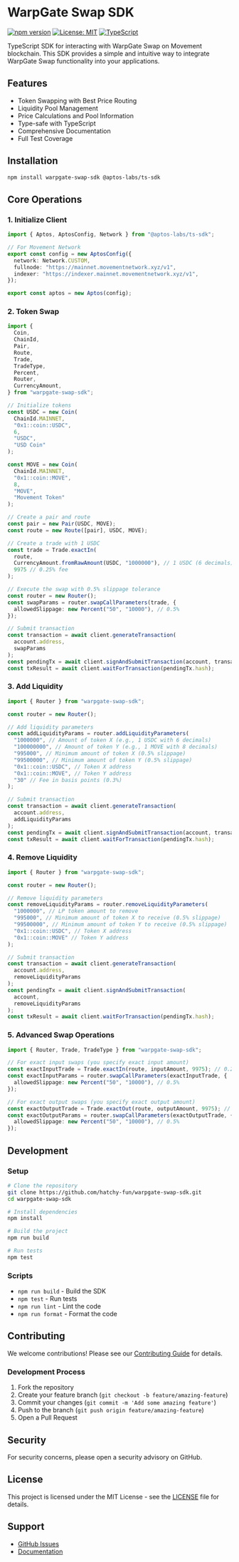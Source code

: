 # WarpGate Swap SDK

[![npm version](https://img.shields.io/npm/v/warpgate-swap-sdk.svg)](https://www.npmjs.com/package/warpgate-swap-sdk)
[![License: MIT](https://img.shields.io/badge/License-MIT-yellow.svg)](https://opensource.org/licenses/MIT)
[![TypeScript](https://img.shields.io/badge/TypeScript-4.9%2B-blue)](https://www.typescriptlang.org/)

TypeScript SDK for interacting with WarpGate Swap on Movement blockchain. This SDK provides a simple and intuitive way to integrate WarpGate Swap functionality into your applications.

## Features

- Token Swapping with Best Price Routing
- Liquidity Pool Management
- Price Calculations and Pool Information
- Type-safe with TypeScript
- Comprehensive Documentation
- Full Test Coverage

## Installation

```bash
npm install warpgate-swap-sdk @aptos-labs/ts-sdk
```

## Core Operations

### 1. Initialize Client

```typescript
import { Aptos, AptosConfig, Network } from "@aptos-labs/ts-sdk";

// For Movement Network
export const config = new AptosConfig({
  network: Network.CUSTOM,
  fullnode: "https://mainnet.movementnetwork.xyz/v1",
  indexer: "https://indexer.mainnet.movementnetwork.xyz/v1",
});

export const aptos = new Aptos(config);
```

### 2. Token Swap

```typescript
import {
  Coin,
  ChainId,
  Pair,
  Route,
  Trade,
  TradeType,
  Percent,
  Router,
  CurrencyAmount,
} from "warpgate-swap-sdk";

// Initialize tokens
const USDC = new Coin(
  ChainId.MAINNET,
  "0x1::coin::USDC",
  6,
  "USDC",
  "USD Coin"
);

const MOVE = new Coin(
  ChainId.MAINNET,
  "0x1::coin::MOVE",
  8,
  "MOVE",
  "Movement Token"
);

// Create a pair and route
const pair = new Pair(USDC, MOVE);
const route = new Route([pair], USDC, MOVE);

// Create a trade with 1 USDC
const trade = Trade.exactIn(
  route,
  CurrencyAmount.fromRawAmount(USDC, "1000000"), // 1 USDC (6 decimals)
  9975 // 0.25% fee
);

// Execute the swap with 0.5% slippage tolerance
const router = new Router();
const swapParams = router.swapCallParameters(trade, {
  allowedSlippage: new Percent("50", "10000"), // 0.5%
});

// Submit transaction
const transaction = await client.generateTransaction(
  account.address,
  swapParams
);
const pendingTx = await client.signAndSubmitTransaction(account, transaction);
const txResult = await client.waitForTransaction(pendingTx.hash);
```

### 3. Add Liquidity

```typescript
import { Router } from "warpgate-swap-sdk";

const router = new Router();

// Add liquidity parameters
const addLiquidityParams = router.addLiquidityParameters(
  "1000000", // Amount of token X (e.g., 1 USDC with 6 decimals)
  "100000000", // Amount of token Y (e.g., 1 MOVE with 8 decimals)
  "995000", // Minimum amount of token X (0.5% slippage)
  "99500000", // Minimum amount of token Y (0.5% slippage)
  "0x1::coin::USDC", // Token X address
  "0x1::coin::MOVE", // Token Y address
  "30" // Fee in basis points (0.3%)
);

// Submit transaction
const transaction = await client.generateTransaction(
  account.address,
  addLiquidityParams
);
const pendingTx = await client.signAndSubmitTransaction(account, transaction);
const txResult = await client.waitForTransaction(pendingTx.hash);
```

### 4. Remove Liquidity

```typescript
import { Router } from "warpgate-swap-sdk";

const router = new Router();

// Remove liquidity parameters
const removeLiquidityParams = router.removeLiquidityParameters(
  "1000000", // LP token amount to remove
  "995000", // Minimum amount of token X to receive (0.5% slippage)
  "99500000", // Minimum amount of token Y to receive (0.5% slippage)
  "0x1::coin::USDC", // Token X address
  "0x1::coin::MOVE" // Token Y address
);

// Submit transaction
const transaction = await client.generateTransaction(
  account.address,
  removeLiquidityParams
);
const pendingTx = await client.signAndSubmitTransaction(
  account,
  removeLiquidityParams
);
const txResult = await client.waitForTransaction(pendingTx.hash);
```

### 5. Advanced Swap Operations

```typescript
import { Router, Trade, TradeType } from "warpgate-swap-sdk";

// For exact input swaps (you specify exact input amount)
const exactInputTrade = Trade.exactIn(route, inputAmount, 9975); // 0.25% fee
const exactInputParams = router.swapCallParameters(exactInputTrade, {
  allowedSlippage: new Percent("50", "10000"), // 0.5%
});

// For exact output swaps (you specify exact output amount)
const exactOutputTrade = Trade.exactOut(route, outputAmount, 9975); // 0.25% fee
const exactOutputParams = router.swapCallParameters(exactOutputTrade, {
  allowedSlippage: new Percent("50", "10000"), // 0.5%
});
```

## Development

### Setup

```bash
# Clone the repository
git clone https://github.com/hatchy-fun/warpgate-swap-sdk.git
cd warpgate-swap-sdk

# Install dependencies
npm install

# Build the project
npm run build

# Run tests
npm test
```

### Scripts

- `npm run build` - Build the SDK
- `npm test` - Run tests
- `npm run lint` - Lint the code
- `npm run format` - Format the code

## Contributing

We welcome contributions! Please see our [Contributing Guide](CONTRIBUTING.md) for details.

### Development Process

1. Fork the repository
2. Create your feature branch (`git checkout -b feature/amazing-feature`)
3. Commit your changes (`git commit -m 'Add some amazing feature'`)
4. Push to the branch (`git push origin feature/amazing-feature`)
5. Open a Pull Request

## Security

For security concerns, please open a security advisory on GitHub.

## License

This project is licensed under the MIT License - see the [LICENSE](LICENSE) file for details.

## Support

- [GitHub Issues](https://github.com/hatchy-fun/warpgate-swap-sdk/issues)
- [Documentation](https://github.com/hatchy-fun/warpgate-swap-sdk#readme)
